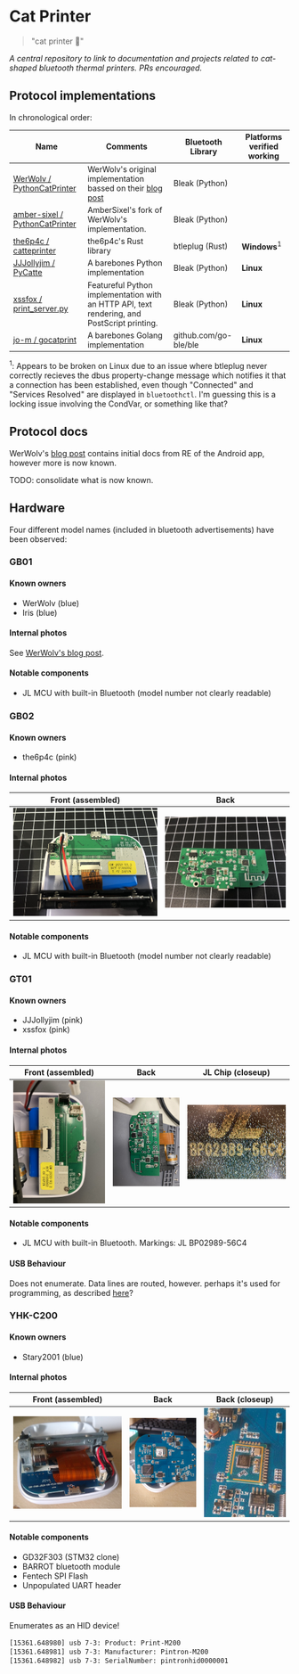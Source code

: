 # Cat Printer
> "cat printer 🥺"

*A central repository to link to documentation and projects related to cat-shaped bluetooth thermal printers. PRs encouraged.*

## Protocol implementations

In chronological order:

| Name                                                                                        | Comments                                                                                            | Bluetooth Library | Platforms verified working |
|---------------------------------------------------------------------------------------------|-----------------------------------------------------------------------------------------------------|-------------------|----------------------------|
| [WerWolv / PythonCatPrinter](https://github.com/WerWolv/PythonCatPrinter)                   | WerWolv's original implementation bassed on their [blog post](https://werwolv.net/blog/cat_printer) | Bleak (Python)    |                            |
| [amber-sixel / PythonCatPrinter](https://github.com/amber-sixel/PythonCatPrinter)           | AmberSixel's fork of WerWolv's implementation.                                                      | Bleak (Python)    |                            |
| [the6p4c / catteprinter](https://github.com/the6p4c/catteprinter)                           | the6p4c's Rust library                                                                              | btleplug (Rust)   | **Windows**<sup>1</sup>              |
| [JJJollyjim / PyCatte](https://github.com/JJJollyjim/PyCatte)                               | A barebones Python implementation                                                                   | Bleak (Python)    | **Linux**                  |
| [xssfox / print_server.py](https://gist.github.com/xssfox/b911e0781a763d258d21262c5fdd2dec) | Featureful Python implementation with an HTTP API, text rendering, and PostScript printing.         | Bleak (Python)    | **Linux**                  |
| [jo-m / gocatprint](https://github.com/jo-m/gocatprint)                                     | A barebones Golang implementation                                                                   | github.com/go-ble/ble | **Linux**                  |

<sup>1</sup>: Appears to be broken on Linux due to an issue where btleplug never
correctly recieves the dbus property-change message which notifies it that a
connection has been established, even though "Connected" and "Services Resolved"
are displayed in `bluetoothctl`. I'm guessing this is a locking issue involving
the CondVar, or something like that?

## Protocol docs

WerWolv's [blog post](https://werwolv.net/blog/cat_printer) contains initial docs from RE of the Android app, however more is now known.

TODO: consolidate what is now known.

## Hardware

Four different model names (included in bluetooth advertisements) have been observed:

### GB01
#### Known owners
+ WerWolv (blue)
+ Iris (blue)

#### Internal photos
See [WerWolv's blog post](https://werwolv.net/blog/cat_printer).

#### Notable components
+ JL MCU with built-in Bluetooth (model number not clearly readable)

### GB02
#### Known owners
+ the6p4c (pink)

#### Internal photos

| Front (assembled) | Back |
|---|---|
| ![1](photos/the6p4c/image0.jpg) | ![2](photos/the6p4c/image1.jpg) |

#### Notable components
+ JL MCU with built-in Bluetooth (model number not clearly readable)

### GT01
#### Known owners
+ JJJollyjim (pink)
+ xssfox (pink)

#### Internal photos

| Front (assembled) | Back | JL Chip (closeup) |
|---|---|---|
| ![1](photos/jjjollyjim/1.jpg) | ![2](photos/jjjollyjim/2.jpg) | ![3](photos/jjjollyjim/3.jpg) |

#### Notable components
+ JL MCU with built-in Bluetooth. Markings: JL BP02989-56C4

#### USB Behaviour
Does not enumerate. Data lines are routed, however. perhaps it's used for programming, as described [here](https://github.com/christian-kramer/JieLi-AC690X-Familiarization)?

### YHK-C200 

#### Known owners
+ Stary2001 (blue)

#### Internal photos

| Front (assembled)         | Back                    | Back (closeup)          |
|--------------------------|--------------------------|--------------------------|
| ![1](photos/stary/1.jpg) | ![2](photos/stary/2.jpg) | ![3](photos/stary/3.jpg) |

#### Notable components
+ GD32F303 (STM32 clone)
+ BARROT bluetooth module
+ Fentech SPI Flash
+ Unpopulated UART header

#### USB Behaviour
Enumerates as an HID device!

```
[15361.648980] usb 7-3: Product: Print-M200
[15361.648981] usb 7-3: Manufacturer: Pintron-M200
[15361.648982] usb 7-3: SerialNumber: pintronhid0000001
```
